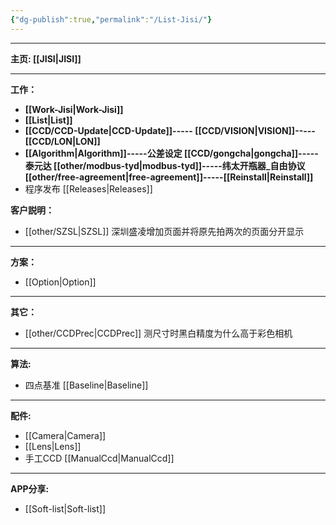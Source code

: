 ```yaml
---
{"dg-publish":true,"permalink":"/List-Jisi/"}
---
```



---

**主页: [[JISI\|JISI]]**

---
**工作：**
- **[[Work-Jisi\|Work-Jisi]]**        
- **[[List\|List]]**
- **[[CCD/CCD-Update\|CCD-Update]]----- [[CCD/VISION\|VISION]]-----[[CCD/LON\|LON]]**
- **[[Algorithm\|Algorithm]]-----公差设定 [[CCD/gongcha\|gongcha]]-----泰元达 [[other/modbus-tyd\|modbus-tyd]]-----纬太开瓶器_自由协议 [[other/free-agreement\|free-agreement]]-----[[Reinstall\|Reinstall]]**
- 程序发布 [[Releases\|Releases]]

**客户説明：**
- [[other/SZSL\|SZSL]] 深圳盛凌增加页面并将原先拍两次的页面分开显示

---
**方案：**
- [[Option\|Option]]

---
**其它：**
- [[other/CCDPrec\|CCDPrec]] 测尺寸时黑白精度为什么高于彩色相机

---
**算法:**  
- 四点基准 [[Baseline\|Baseline]]

---
**配件:**
- [[Camera\|Camera]]
- [[Lens\|Lens]]
- 手工CCD [[ManualCcd\|ManualCcd]]

---
**APP分享:** 
- [[Soft-list\|Soft-list]]  


